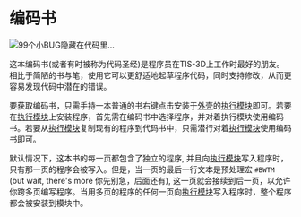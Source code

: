 # 编码书
![99个小BUG隐藏在代码里...](item:tis3d:code_book)

这本编码书(或者有时被称为代码圣经)是程序员在TIS-3D上工作时最好的朋友。相比于简陋的书与笔，使用它可以更舒适地起草程序代码，同时支持修改，从而更容易发现代码中潜在的错误。

要获取编码书，只需手持一本普通的书右键点击安装于[外壳](..block/casing.md)的[执行模块](execution_module.md)即可。若要在[执行模块](execution_module.md)上安装程序，首先需在编码书中选择程序，并对着执行模块使用编码书。若要从[执行模块](execution_module.md)复制现有的程序到代码书中，只需潜行对着[执行模块](execution_module.md)使用编码书即可。

默认情况下，这本书的每一页都包含了独立的程序, 并且向[执行模块](execution_module.md)写入程序时，只有那一页的程序会被写入。但是，当一页的最后一行文本是预处理宏 `#BWTM` (but wait, there's more 你先别急，后面还有), 这一页就会接续到后一页，以允许你跨多页编写程序。当用多页的程序的任何一页向[执行模块](execution_module.md)写入程序时，整个程序都会被安装到模块中。
